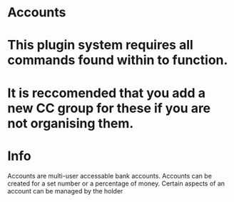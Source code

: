 # Accounts

# This plugin system requires all commands found within to function.
# It is reccomended that you add a new CC group for these if you are not organising them.

# Info
Accounts are multi-user accessable bank accounts.
Accounts can be created for a set number or a percentage of money. 
Certain aspects of an account can be managed by the holder